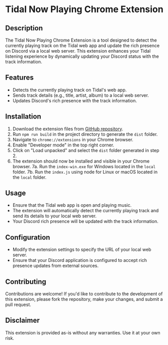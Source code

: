 # Tidal Now Playing Chrome Extension

## Description

The Tidal Now Playing Chrome Extension is a tool designed to detect the currently playing track on the Tidal web app and update the rich presence on Discord via a local web server. This extension enhances your Tidal listening experience by dynamically updating your Discord status with the track information.

## Features

- Detects the currently playing track on Tidal's web app.
- Sends track details (e.g., title, artist, album) to a local web server.
- Updates Discord's rich presence with the track information.

## Installation

1. Download the extension files from [GitHub repository](https://github.com/JetNicer/tidal-discord-rich-presence-chrome-extension.git).
2. Run `npm run build` in the project directory to generate the `dist` folder.
3. Navigate to `chrome://extensions` in your Chrome browser.
4. Enable "Developer mode" in the top right corner.
5. Click on "Load unpacked" and select the `dist` folder generated in step 2.
6. The extension should now be installed and visible in your Chrome browser.
7a. Run the `index-win.exe` for Windows located in the `local` folder.
7b. Run the `index.js` using node for Linux or macOS located in the `local` folder.

## Usage

- Ensure that the Tidal web app is open and playing music.
- The extension will automatically detect the currently playing track and send its details to your local web server.
- Your Discord rich presence will be updated with the track information.

## Configuration

- Modify the extension settings to specify the URL of your local web server.
- Ensure that your Discord application is configured to accept rich presence updates from external sources.

## Contributing

Contributions are welcome! If you'd like to contribute to the development of this extension, please fork the repository, make your changes, and submit a pull request.

## Disclaimer

This extension is provided as-is without any warranties. Use it at your own risk.
